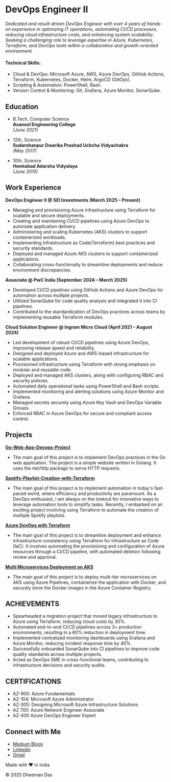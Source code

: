 # DevOps Engineer II

*Dedicated and result-driven DevOps Engineer with over 4 years of hands-on experience in optimizing IT operations, automating CI/CD processes, reducing cloud infrastructure costs, and enhancing system scalability. Seeking a challenging role to leverage expertise in Azure, Kubernetes, Terraform, and DevOps tools within a collaborative and growth-oriented environment.*

#### Technical Skills: 
- Cloud & DevOps: Microsoft Azure, AWS, Azure DevOps, GitHub Actions, Terraform, Kubernetes, Docker, Helm, ArgoCD (GitOps).
- Scripting & Automation: PowerShell, Bash.
- Version Control & Monitoring: Git, Grafana, Azure Monitor, SonarQube.

## Education

- B.Tech, Computer Science  
  **Asansol Engineering College**  
  _(June 2021)_

- 12th, Science  
  **Sudarshanpur Dwarika Prashad Uchcha Vidyachakra**  
  _(May 2017)_

- 10th, Science  
  **Hemtabad Adarsha Vidyalaya**  
  _(June 2015)_

## Work Experience
**DevOps Engineer II @ SEI Investments (March 2025 – Present)** <be>
-	Managing and provisioning Azure infrastructure using Terraform for scalable and secure deployments.
-	Creating and maintaining CI/CD pipelines using Azure DevOps to automate application delivery.
-	Administering and scaling Kubernetes (AKS) clusters to support containerized workloads.
-	Implementing Infrastructure as Code(Terraform) best practices and security standards.
- Deployed and managed Azure AKS clusters to support containerized applications.
-	Collaborating cross-functionally to streamline deployments and reduce environment discrepancies.

**Associate @ PwC India (September 2024 – March 2025)** <be>
-	Developed CI/CD pipelines using GitHub Actions and Azure DevOps for automation across multiple projects.
-	Utilized SonarQube for code quality analysis and integrated it into CI pipelines.
-	Contributed to the standardization of DevOps practices across teams by implementing reusable Terraform modules.

**Cloud Solution Engineer @ Ingram Micro Cloud (April 2021 – August 2024)** <be>
-	Led development of robust CI/CD pipelines using Azure DevOps, improving release speed and reliability.
-	Designed and deployed Azure and AWS-based infrastructure for scalable applications.
-	Provisioned infrastructure using Terraform with strong emphasis on modular and reusable code.
-	Deployed and managed AKS clusters, along with configuring RBAC and security policies.
-	Automated daily operational tasks using PowerShell and Bash scripts.
-	Implemented monitoring and alerting solutions using Azure Monitor and Grafana.
-	Managed secrets securely using Azure Key Vault and DevOps Variable Groups.
-	Enforced RBAC in Azure DevOps for secure and compliant access control.

## Projects
**[Go-Web-App-Devops-Project](https://github.com/Reliable-Royalty-29/go-web-app-devops.git)**
- The main goal of this project is to implement DevOps practices in the Go web application. The project is a simple website written in Golang. It uses the 
  net/http package to serve HTTP requests.

**[Spotify-Playlist-Creation-with-Terraform](https://github.com/Reliable-Royalty-29/Spotify-Playlist-Creation-with-Terraform.git)**
- The main goal of this project is to implement automation in today's fast-paced world, where efficiency and productivity are paramount. As a DevOps 
  enthusiast, I am always on the lookout for innovative ways to leverage automation tools to simplify tasks. Recently, I embarked on an exciting project 
  involving using Terraform to automate the creation of multiple Spotify playlists.

**[Azure DevOps with Terraform](https://github.com/Reliable-Royalty-29/Terraform-Project.git)**
- The main goal of this project is to streamline deployment and enhance infrastructure consistency using Terraform for Infrastructure as Code (IaC). It 
  involves automating the provisioning and configuration of Azure resources through a CI/CD pipeline, with automated deletion following review and approval.

**[Multi Microservices Deployment on AKS](https://github.com/Reliable-Royalty-29/Multi-Microservice-Deployment-on-AKS.git)**
- The main goal of this project is to deploy multi-tier microservices on AKS using Azure Pipelines, containerize the application with Docker, and securely 
  store the Docker images in the Azure Container Registry.

## ACHIEVEMENTS
- Spearheaded a migration project that moved legacy infrastructure to Azure using Terraform, reducing cloud costs by 30%.
- Automated end-to-end CI/CD pipelines across 3+ production environments, resulting in a 60% reduction in deployment time.
- Implemented centralized monitoring dashboards using Grafana and Azure Monitor, reducing incident response time by 40%.
- Successfully onboarded SonarQube into CI pipelines to improve code quality standards across multiple projects.
- Acted as DevOps SME in cross-functional teams, contributing to infrastructure decisions and security audits.

## CERTIFICATIONS
-	AZ-900: Azure Fundamentals
-	AZ-104: Microsoft Azure Administrator
-	AZ-305: Designing Microsoft Azure Infrastructure Solutions
- AZ 700: Azure Network Engineer Associate
-	AZ-400 Azure DevOps Engineer Expert


## Connect with Me
- [Medium Blogs](https://medium.com/@dheemandas1997)
- [Linkedin](https://www.linkedin.com/in/dheeman-das/)
- [Gmail](mailto:dheeman2912@gmail.com)

Made with ❤️ in India

&copy; 2025 Dheeman Das
